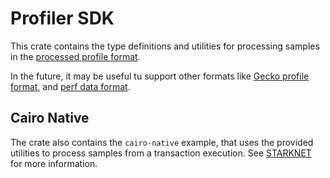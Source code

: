 # Profiler SDK

This crate contains the type definitions and utilities for processing samples in the [processed profile format](https://github.com/firefox-devtools/profiler/blob/main/docs-developer/processed-profile-format.md).

In the future, it may be useful tu support other formats like [Gecko profile format](https://github.com/firefox-devtools/profiler/blob/main/docs-developer/gecko-profile-format.md), and [perf data format](https://git.kernel.org/pub/scm/linux/kernel/git/perf/perf-tools-next.git/tree/tools/perf/Documentation/perf.data-file-format.txt).

## Cairo Native

The crate also contains the `cairo-native` example, that uses the provided utilities to process samples from a transaction execution. See [STARKNET](STARKNET.md) for more information.
